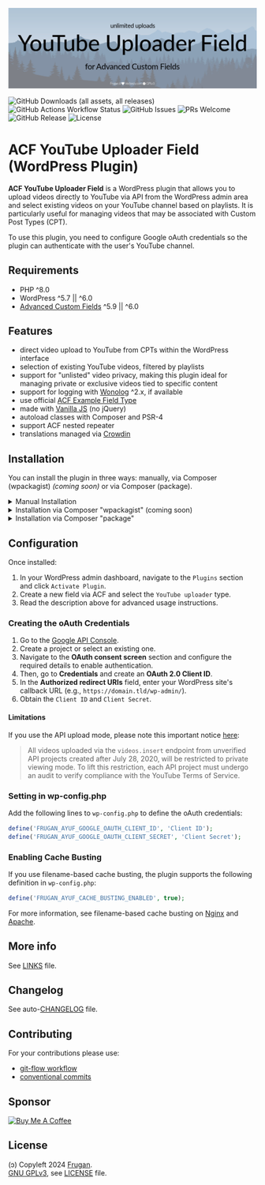 ![](.wordpress-org/banner-1544x500.jpg)

![GitHub Downloads (all assets, all releases)](https://img.shields.io/github/downloads/frugan-dev/acf-youtube-uploader-field/total)
![GitHub Actions Workflow Status](https://github.com/frugan-dev/acf-youtube-uploader-field/actions/workflows/main.yml/badge.svg)
![GitHub Issues](https://img.shields.io/github/issues/frugan-dev/acf-youtube-uploader-field)
![PRs Welcome](https://img.shields.io/badge/PRs-welcome-brightgreen)
![GitHub Release](https://img.shields.io/github/v/release/frugan-dev/acf-youtube-uploader-field)
![License](https://img.shields.io/github/license/frugan-dev/acf-youtube-uploader-field)
<!--
![PHP Version](https://img.shields.io/packagist/php-v/frugan-dev/acf-youtube-uploader-field)
![Coverage Status](https://img.shields.io/codecov/c/github/frugan-dev/acf-youtube-uploader-field)
![Code Climate](https://img.shields.io/codeclimate/maintainability/frugan-dev/acf-youtube-uploader-field)
-->

# ACF YouTube Uploader Field (WordPress Plugin)

__ACF YouTube Uploader Field__ is a WordPress plugin that allows you to upload videos directly to YouTube via API from the WordPress admin area and select existing videos on your YouTube channel based on playlists. It is particularly useful for managing videos that may be associated with Custom Post Types (CPT).

To use this plugin, you need to configure Google oAuth credentials so the plugin can authenticate with the user's YouTube channel.

## Requirements

- PHP ^8.0
- WordPress ^5.7 || ^6.0
- [Advanced Custom Fields](https://www.advancedcustomfields.com) ^5.9 || ^6.0

## Features

- direct video upload to YouTube from CPTs within the WordPress interface
- selection of existing YouTube videos, filtered by playlists
- support for "unlisted" video privacy, making this plugin ideal for managing private or exclusive videos tied to specific content
- support for logging with [Wonolog](https://github.com/inpsyde/Wonolog) ^2.x, if available
- use official [ACF Example Field Type](https://github.com/AdvancedCustomFields/acf-example-field-type)
- made with [Vanilla JS](http://vanilla-js.com) (no jQuery)
- autoload classes with Composer and PSR-4
- support ACF nested repeater
- translations managed via [Crowdin](https://crowdin.com/project/acf-youtube-uploader-field)

## Installation

You can install the plugin in three ways: manually, via Composer (wpackagist) _(coming soon)_ or via Composer (package).

<details>
<summary>Manual Installation</summary>

1. Go to the [Releases](../../releases) section of this repository.
2. Download the latest release zip file.
3. Log in to your WordPress admin dashboard.
4. Navigate to `Plugins` > `Add New`.
5. Click `Upload Plugin`.
6. Choose the downloaded zip file and click `Install Now`.

</details>

<details>
<summary>Installation via Composer "wpackagist" (coming soon)</summary>

If you use Composer to manage WordPress plugins, you can install it from [WordPress Packagist](https://wpackagist.org):

1. Open your terminal.
2. Navigate to the root directory of your WordPress installation.
3. Ensure your `composer.json` file has the following configuration: *

```json
{
    "require": {
        "composer/installers": "^1.0 || ^2.0",
        "wpackagist-plugin/acf-youtube-uploader-field": "^0.1"
    },
    "extra": {
        "installer-paths": {
            "wp-content/plugins/{$name}/": [
               "type:wordpress-plugin"
            ]
        }
    }
}
```
4. Run the following command:

```sh
composer update
```

<sub><i>
_Note:_  
_* `composer/installers` might already be required by another dependency._
</i></sub>
</details>

<details>
<summary>Installation via Composer "package"</summary>

If you use Composer to manage WordPress plugins, you can install it from this repository directly:

1. Open your terminal.
2. Navigate to the root directory of your WordPress installation.
3. Ensure your `composer.json` file has the following configuration: *

```json
{
    "require": {
        "composer/installers": "^1.0 || ^2.0",
        "frugan-dev/acf-youtube-uploader-field": "^0.1"
    },
    "repositories": [
        {
            "type": "package",
            "package": {
                "name": "frugan-dev/acf-youtube-uploader-field",
                "version": "0.1.0",
                "type": "wordpress-plugin",
                "dist": {
                    "url": "https://github.com/frugan-dev/acf-youtube-uploader-field/releases/download/v0.1.0/acf-youtube-uploader-field.zip",
                    "type": "zip"
                }
            }
        }
    ],
    "extra": {
        "installer-paths": {
            "wp-content/plugins/{$name}/": [
               "type:wordpress-plugin"
            ]
        }
    }
}
```
4. Run the following command:

```sh
composer update
```

<sub><i>
_Note:_  
_* `composer/installers` might already be required by another dependency._
</i></sub>
</details>

## Configuration

Once installed:

1. In your WordPress admin dashboard, navigate to the `Plugins` section and click `Activate Plugin`.
2. Create a new field via ACF and select the `YouTube uploader` type.
3. Read the description above for advanced usage instructions.

### Creating the oAuth Credentials

1. Go to the [Google API Console](https://console.developers.google.com/).
2. Create a project or select an existing one.
3. Navigate to the **OAuth consent screen** section and configure the required details to enable authentication.
4. Then, go to **Credentials** and create an **OAuth 2.0 Client ID**.
5. In the **Authorized redirect URIs** field, enter your WordPress site's callback URL (e.g., `https://domain.tld/wp-admin/`).
6. Obtain the `Client ID` and `Client Secret`.

#### Limitations

If you use the API upload mode, please note this important notice [here](https://developers.google.com/youtube/v3/docs/videos/insert):

> All videos uploaded via the `videos.insert` endpoint from unverified API projects created after July 28, 2020, will be restricted to private viewing mode. To lift this restriction, each API project must undergo an audit to verify compliance with the YouTube Terms of Service.

### Setting in wp-config.php

Add the following lines to `wp-config.php` to define the oAuth credentials:

```php
define('FRUGAN_AYUF_GOOGLE_OAUTH_CLIENT_ID', 'Client ID');
define('FRUGAN_AYUF_GOOGLE_OAUTH_CLIENT_SECRET', 'Client Secret');
```

### Enabling Cache Busting

If you use filename-based cache busting, the plugin supports the following definition in `wp-config.php`:

```php
define('FRUGAN_AYUF_CACHE_BUSTING_ENABLED', true);
```

For more information, see filename-based cache busting on [Nginx](https://github.com/h5bp/server-configs-nginx/blob/main/h5bp/location/web_performance_filename-based_cache_busting.conf) and [Apache](https://github.com/h5bp/server-configs-apache/blob/main/h5bp/web_performance/filename-based_cache_busting.conf).

## More info

See [LINKS](docs/LINKS.md) file.

## Changelog

See auto-[CHANGELOG](CHANGELOG.md) file.

## Contributing

For your contributions please use:

- [git-flow workflow](https://danielkummer.github.io/git-flow-cheatsheet/)
- [conventional commits](https://www.conventionalcommits.org)

## Sponsor

[<img src="https://cdn.buymeacoffee.com/buttons/v2/default-yellow.png" width="200" alt="Buy Me A Coffee">](https://buymeacoff.ee/frugan)

## License

(ɔ) Copyleft 2024 [Frugan](https://frugan.it).  
[GNU GPLv3](https://choosealicense.com/licenses/gpl-3.0/), see [LICENSE](LICENSE) file.
